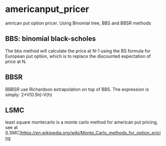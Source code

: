 # americanput_pricer
amrican put option pricer. Using Binomial tree, BBS and BBSR methods
## BBS: binomial black-scholes
The bbs method will calculate the price at N-1 using the BS formula for European put option, which is to replace the discounted expectation of price at N.
## BBSR
BBBSR use Richardson extrapolation on top of BBS. The expression is simply: 2*V(0.5h)-V(h)

## LSMC
least square montecarlo is a monte carlo method for american put pricing, see at [LSMC]https://en.wikipedia.org/wiki/Monte_Carlo_methods_for_option_pricing